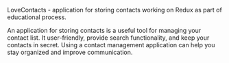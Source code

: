 
LoveContacts - application for storing contacts working on Redux as part of educational process.

An application for storing contacts is a useful tool for managing your contact list. It user-friendly, provide search functionality, and keep your contacts in secret. Using a contact management application can help you stay organized and improve communication.

